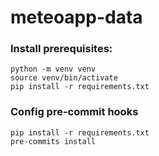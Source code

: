 # meteoapp-data

### Install prerequisites:
```shell
python -m venv venv
source venv/bin/activate
pip install -r requirements.txt
```
### Config pre-commit hooks
<!-- Instruction [here](pre-commit-instruction.md). -->
```shell
pip install -r requirements.txt
pre-commits install
```
